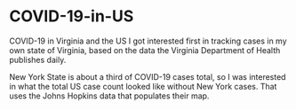 # COVID-19-in-US
COVID-19 in Virginia and the US
I got interested first in tracking cases in my own state of Virginia, based on the data the Virginia Department of Health 
publishes daily. 

New York State is about a third of COVID-19 cases total, so I was interested in what the total US case count looked like 
without New York cases. That uses the Johns Hopkins data that populates their map.

